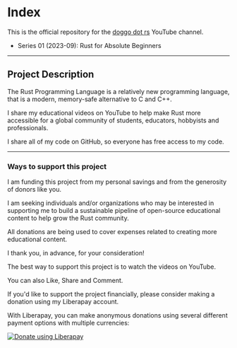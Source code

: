 # Index

This is the official repository for the [doggo dot rs](https://www.youtube.com/@doggodotrs) YouTube channel.

* Series 01 (2023-09): Rust for Absolute Beginners
---
## Project Description

The Rust Programming Language is a relatively new programming language, that is a modern, memory-safe alternative to C and C++.

I share my educational videos on YouTube to help make Rust more accessible for a global community of students, educators, hobbyists and professionals.

I share all of my code on GitHub, so everyone has free access to my code.

---
### Ways to support this project

I am funding this project from my personal savings and from the generosity of donors like you.

I am seeking individuals and/or organizations who may be interested in supporting me to build a sustainable pipeline of open-source educational content to help grow the Rust community.

All donations are being used to cover expenses related to creating more educational content.

I thank you, in advance, for your consideration!

The best way to support this project is to watch the videos on YouTube.

You can also Like, Share and Comment.

If you'd like to support the project financially, please consider making a donation using my Liberapay account.

With Liberapay, you can make anonymous donations using several different payment options with multiple currencies:

<noscript><a href="https://liberapay.com/julia4ta/donate"><img alt="Donate using Liberapay" src="https://liberapay.com/assets/widgets/donate.svg"></a></noscript>
